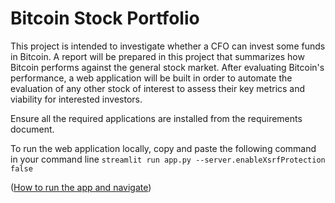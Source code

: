 # Bitcoin Stock Portfolio

This project is intended to investigate whether a CFO can invest some funds in Bitcoin. A report will be prepared in this project that summarizes how Bitcoin performs against the general stock market. After evaluating Bitcoin's performance, a web application will be built in order to automate the evaluation of any other stock of interest to assess their key metrics and viability for interested investors.

Ensure all the required applications are installed from the requirements document.

To run the web application locally, copy and paste the following command in your command line `streamlit run app.py --server.enableXsrfProtection false`

([How to run the app and navigate](https://youtu.be/bSmvT1WQCDg))